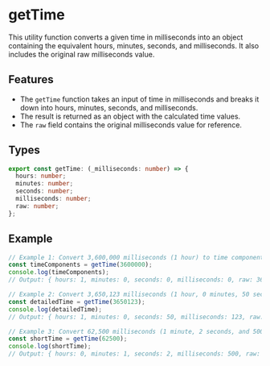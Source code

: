 # getTime

This utility function converts a given time in milliseconds into an object containing the equivalent hours, minutes, seconds, and milliseconds. It also includes the original raw milliseconds value.

## Features

- The `getTime` function takes an input of time in milliseconds and breaks it down into hours, minutes, seconds, and milliseconds.
- The result is returned as an object with the calculated time values.
- The `raw` field contains the original milliseconds value for reference.

## Types

```typescript
export const getTime: (_milliseconds: number) => {
  hours: number;
  minutes: number;
  seconds: number;
  milliseconds: number;
  raw: number;
};
```

## Example

```typescript
// Example 1: Convert 3,600,000 milliseconds (1 hour) to time components
const timeComponents = getTime(3600000);
console.log(timeComponents);
// Output: { hours: 1, minutes: 0, seconds: 0, milliseconds: 0, raw: 3600000 }

// Example 2: Convert 3,650,123 milliseconds (1 hour, 0 minutes, 50 seconds, and 123 milliseconds)
const detailedTime = getTime(3650123);
console.log(detailedTime);
// Output: { hours: 1, minutes: 0, seconds: 50, milliseconds: 123, raw: 3650123 }

// Example 3: Convert 62,500 milliseconds (1 minute, 2 seconds, and 500 milliseconds)
const shortTime = getTime(62500);
console.log(shortTime);
// Output: { hours: 0, minutes: 1, seconds: 2, milliseconds: 500, raw: 62500 }
```
